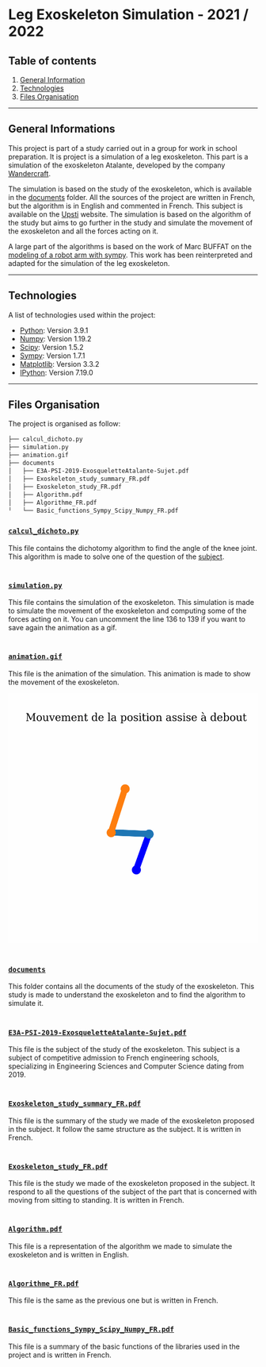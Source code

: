 # Leg Exoskeleton Simulation - 2021 / 2022

## Table of contents
1. [General Information](#general-info)
2. [Technologies](#technologies)
3. [Files Organisation](#organisation)

***
<a name="general-info"></a>
## General Informations

This project is part of a study carried out in a group for work in school preparation. It is project is a simulation of a leg exoskeleton. This part is a simulation of the exoskeleton Atalante, developed by the company [Wandercraft](https://www.wandercraft.eu/articles/wandercraft-equipe-henri-mondor-dun-exosquelette-atalante-grace-au-collectif-protegetonsoignant#:~:text=Pionnier%20de%20la%20robotique%20dynamique,les%20stades%20de%20la%20r%C3%A9%C3%A9ducation.).

The simulation is based on the study of the exoskeleton, which is available in the [documents](/documents/E3A-PSI-2019-ExosqueletteAtalante-Sujet.pdf) folder. All the sources of the project are written in French, but the algorithm is in English and commented in French. This subject is available on the [Upsti](https://www.upsti.fr/espace-etudiants/annales-de-concours/topics/e3a-psi-2019-exosquelette-atalante) website. The simulation is based on the algorithm of the study but aims to go further in the study and simulate the movement of the exoskeleton and all the forces acting on it.

A large part of the algorithms is based on the work of Marc BUFFAT on the [modeling of a robot arm with sympy](https://perso.univ-lyon1.fr/marc.buffat/2019/Robotique_Bras2D/index.html#Etude-statique-du-bras-de-robot). This work has been reinterpreted and adapted for the simulation of the leg exoskeleton.

***
<a name="technologies"></a>
## Technologies

A list of technologies used within the project:
* [Python](https://www.python.org/): Version 3.9.1
* [Numpy](https://numpy.org/): Version 1.19.2
* [Scipy](https://www.scipy.org/): Version 1.5.2
* [Sympy](https://www.sympy.org/en/index.html): Version 1.7.1
* [Matplotlib](https://matplotlib.org/): Version 3.3.2
* [IPython](https://ipython.org/): Version 7.19.0

***
<a name="organisation"></a>
## Files Organisation

The project is organised as follow:
```
├── calcul_dichoto.py
├── simulation.py
├── animation.gif
├── documents
│   ├── E3A-PSI-2019-ExosqueletteAtalante-Sujet.pdf
│   ├── Exoskeleton_study_summary_FR.pdf
│   ├── Exoskeleton_study_FR.pdf
│   ├── Algorithm.pdf
│   ├── Algorithme_FR.pdf
╵   └── Basic_functions_Sympy_Scipy_Numpy_FR.pdf
```

### [```calcul_dichoto.py```](/calcul_dichoto.py)
This file contains the dichotomy algorithm to find the angle of the knee joint. This algorithm is made to solve one of the question of the [subject](/documents/E3A-PSI-2019-ExosqueletteAtalante-Sujet.pdf).
#

### [```simulation.py```](/simulation.py)
This file contains the simulation of the exoskeleton. This simulation is made to simulate the movement of the exoskeleton and computing some of the forces acting on it. You can uncomment the line 136 to 139 if you want to save again the animation as a gif.
#

### [```animation.gif```](/animation.gif)
This file is the animation of the simulation. This animation is made to show the movement of the exoskeleton.

![](animation.gif)
#

### [```documents```](/documents/)
This folder contains all the documents of the study of the exoskeleton. This study is made to understand the exoskeleton and to find the algorithm to simulate it.
#

### [```E3A-PSI-2019-ExosqueletteAtalante-Sujet.pdf```](/documents/E3A-PSI-2019-ExosqueletteAtalante-Sujet.pdf)
This file is the subject of the study of the exoskeleton. This subject is a subject of competitive admission to French engineering schools, specializing in Engineering Sciences and Computer Science dating from 2019.
#

### [```Exoskeleton_study_summary_FR.pdf```](/documents/Exoskeleton_study_summary_FR.pdf)
This file is the summary of the study we made of the exoskeleton proposed in the subject. It follow the same structure as the subject. It is written in French.
#

### [```Exoskeleton_study_FR.pdf```](/documents/Exoskeleton_study_FR.pdf)
This file is the study we made of the exoskeleton proposed in the subject. It respond to all the questions of the subject of the part that is concerned with moving from sitting to standing. It is written in French.
#

### [```Algorithm.pdf```](/documents/Algorithm.pdf)
This file is a representation of the algorithm we made to simulate the exoskeleton and is written in English.
#

### [```Algorithme_FR.pdf```](/documents/Algorithme_FR.pdf)
This file is the same as the previous one but is written in French.
#

### [```Basic_functions_Sympy_Scipy_Numpy_FR.pdf```](/documents/Basic_functions_Sympy_Scipy_Numpy_FR.pdf)
This file is a summary of the basic functions of the libraries used in the project and is written in French.
